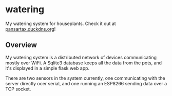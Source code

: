 # watering
My watering system for houseplants. Check it out at [pansartax.duckdns.org](http://pansartax.duckdns.org)!


## Overview
My watering system is a distributed network of devices communicating mostly over WiFi. A Sqlite3 database keeps all the data from the pots, and it's displayed in a simple flask web app.

There are two sensors in the system currently, one communicating with the server directly ocer serial, and one running an ESP8266 sending data over a TCP socket.
